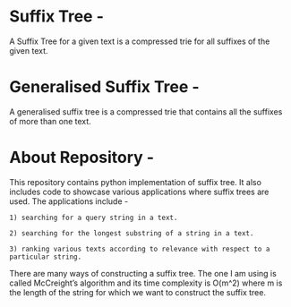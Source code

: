 # Suffix Tree -

A Suffix Tree for a given text is a compressed trie for all suffixes of the given text.

# Generalised Suffix Tree -

A generalised suffix tree is a compressed trie that contains all the suffixes of more than one text. 


# About Repository -

This repository contains python implementation of suffix tree. It also includes code to
showcase various applications where suffix trees are used. The applications include -

	1) searching for a query string in a text.
	
	2) searching for the longest substring of a string in a text.

	3) ranking various texts according to relevance with respect to a particular string.

There are many ways of constructing a suffix tree. The one I am using is called 
McCreight’s algorithm and its time complexity is O(m^2) where m is the length 
of the string for which we want to construct the suffix tree.
